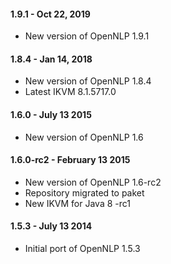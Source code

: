 #### 1.9.1 - Oct 22, 2019
* New version of OpenNLP 1.9.1

#### 1.8.4 - Jan 14, 2018
* New version of OpenNLP 1.8.4
* Latest IKVM 8.1.5717.0

#### 1.6.0 - July 13 2015
* New version of OpenNLP 1.6

#### 1.6.0-rc2 - February 13 2015
* New version of OpenNLP 1.6-rc2
* Repository migrated to paket
* New IKVM for Java 8 -rc1

#### 1.5.3 - July 13 2014
* Initial port of OpenNLP 1.5.3